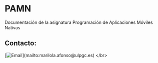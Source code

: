 # PAMN
Documentación de la asignatura Programación de Aplicaciones Móviles Nativas 



## Contacto:

[![Email](https://img.shields.io/badge/marilola.afonso@ulpgc.es-email_(respuesta_lenta)-D14836?style=for-the-badge&logo=gmail&logoColor=white&labelColor=101010)](mailto:marilola.afonso@ulpgc.es)
</br>
